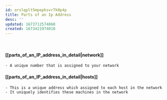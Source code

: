 ```yaml
---
id: orslqplt5mpepksvr7k0p4p
title: Parts of an Ip Address
desc: ''
updated: 1673712574860
created: 1673421974010
---
```

 
 #### [[parts_of_an_IP_address_in_detail|network]]
	- A unique number that is assigned to your network 
 ####  [[parts_of_an_IP_address_in_detail|hosts]]
	- This is a unique address which assigned to each host in the network 
	- It uniquely identifies these machines in the network 
